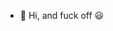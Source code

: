 - 👋 Hi, and fuck off 😃

<!---
kodmax/kodmax is a ✨ special ✨ repository because its `README.md` (this file) appears on your GitHub profile.
You can click the Preview link to take a look at your changes.
--->

